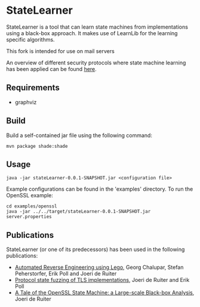# StateLearner

StateLearner is a tool that can learn state machines from implementations using a black-box approach. It makes use of LearnLib for the learning specific algorithms.

This fork is intended for use on mail servers

An overview of different security protocols where state machine learning has been applied can be found [here](http://www.cs.ru.nl/~joeri/StateMachineInference.html).

## Requirements

* graphviz

## Build

Build a self-contained jar file using the following command:

`mvn package shade:shade`

## Usage

`java -jar stateLearner-0.0.1-SNAPSHOT.jar <configuration file>`

Example configurations can be found in the 'examples' directory. To run the OpenSSL example:

```
cd examples/openssl
java -jar ../../target/stateLearner-0.0.1-SNAPSHOT.jar server.properties
```

## Publications

StateLearner (or one of its predecessors) has been used in the following publications:
* [Automated Reverse Engineering using Lego](https://www.usenix.org/conference/woot14/workshop-program/presentation/chalupar), Georg Chalupar, Stefan Peherstorfer, Erik Poll and Joeri de Ruiter
* [Protocol state fuzzing of TLS implementations](https://www.usenix.org/conference/usenixsecurity15/technical-sessions/presentation/de-ruiter), Joeri de Ruiter and Erik Poll
* [A Tale of the OpenSSL State Machine: a Large-scale Black-box Analysis](http://www.cs.ru.nl/~joeri/papers/nordsec16.pdf), Joeri de Ruiter

